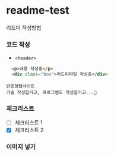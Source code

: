 # readme-test
리드미 작성방법

### 코드 작성
- `<header>`
```html
  <p>내용 작성중</p>
  <div class="box">리드미파일 작성중</div>
```
    반응형웹사이트
    기술 작성할거고, 프로그램도 작성할거고...🧡

### 체크리스트
- [ ] 체크리스트 1
- [x] 체크리스트 2

### 이미지 넣기














